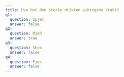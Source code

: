 ```yaml
---
title: Hva het den sterke drikken vikingene drakk?
q1:
  question: Spjæl
  answer: false
q2:
  question: Mjød
  answer: true
q3:
  question: Skum
  answer: false
q4:
  question: Pjøs
  answer: false
---
```





